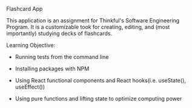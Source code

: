 Flashcard App

This application is an assignment for Thinkful's Software Engineering Program. It is a customizable took for creating, editing, and (most importantly) studying decks of flashcards. 

Learning Objective:

- Running tests from the command line

- Installing packages with NPM

- Using React functional components and React hooks(i.e. useState(), useEffect())

- Using pure functions and lifting state to optimize computing power
